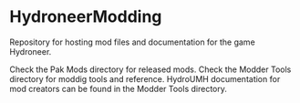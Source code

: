 # HydroneerModding
Repository for hosting mod files and documentation for the game Hydroneer.

Check the Pak Mods directory for released mods.  Check the Modder Tools directory for moddig tools and reference.
HydroUMH documentation for mod creators can be found in the Modder Tools directory.

